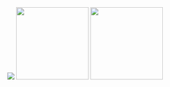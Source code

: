 
    
<div>
    <img src="https://github-readme-streak-stats.herokuapp.com?user=Krimax0&theme=codestackr&type=png">
    <img height=165 src="https://github-readme-stats.vercel.app/api?username=etztrefis&count_private=true&theme=radical&show_icons=true">
    <img height=165 src="https://github-readme-stats.vercel.app/api/top-langs/?username=etztrefis&theme=radical&layout=compact">
<div/>
   
